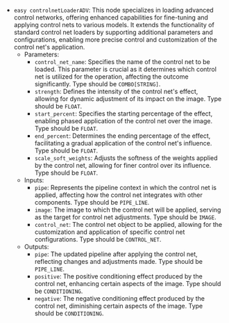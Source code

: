 - `easy controlnetLoaderADV`: This node specializes in loading advanced control networks, offering enhanced capabilities for fine-tuning and applying control nets to various models. It extends the functionality of standard control net loaders by supporting additional parameters and configurations, enabling more precise control and customization of the control net's application.
    - Parameters:
        - `control_net_name`: Specifies the name of the control net to be loaded. This parameter is crucial as it determines which control net is utilized for the operation, affecting the outcome significantly. Type should be `COMBO[STRING]`.
        - `strength`: Defines the intensity of the control net's effect, allowing for dynamic adjustment of its impact on the image. Type should be `FLOAT`.
        - `start_percent`: Specifies the starting percentage of the effect, enabling phased application of the control net over the image. Type should be `FLOAT`.
        - `end_percent`: Determines the ending percentage of the effect, facilitating a gradual application of the control net's influence. Type should be `FLOAT`.
        - `scale_soft_weights`: Adjusts the softness of the weights applied by the control net, allowing for finer control over its influence. Type should be `FLOAT`.
    - Inputs:
        - `pipe`: Represents the pipeline context in which the control net is applied, affecting how the control net integrates with other components. Type should be `PIPE_LINE`.
        - `image`: The image to which the control net will be applied, serving as the target for control net adjustments. Type should be `IMAGE`.
        - `control_net`: The control net object to be applied, allowing for the customization and application of specific control net configurations. Type should be `CONTROL_NET`.
    - Outputs:
        - `pipe`: The updated pipeline after applying the control net, reflecting changes and adjustments made. Type should be `PIPE_LINE`.
        - `positive`: The positive conditioning effect produced by the control net, enhancing certain aspects of the image. Type should be `CONDITIONING`.
        - `negative`: The negative conditioning effect produced by the control net, diminishing certain aspects of the image. Type should be `CONDITIONING`.
